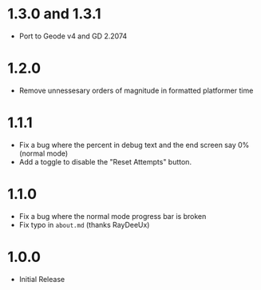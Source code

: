 # 1.3.0 and 1.3.1
- Port to Geode v4 and GD 2.2074

# 1.2.0
- Remove unnessesary orders of magnitude in formatted platformer time

# 1.1.1
- Fix a bug where the percent in debug text and the end screen say 0% (normal mode)
- Add a toggle to disable the "Reset Attempts" button.

# 1.1.0
- Fix a bug where the normal mode progress bar is broken
- Fix typo in `about.md` (thanks RayDeeUx)

# 1.0.0
- Initial Release
